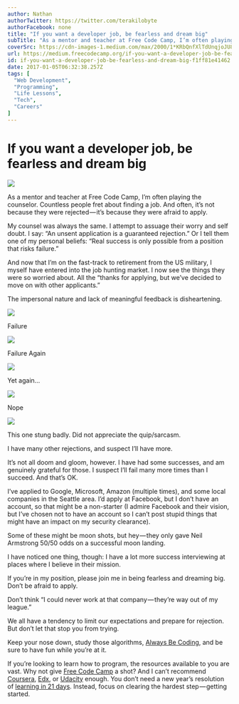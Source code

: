 ```yaml
---
author: Nathan
authorTwitter: https://twitter.com/terakilobyte
authorFacebook: none
title: "If you want a developer job, be fearless and dream big"
subTitle: "As a mentor and teacher at Free Code Camp, I’m often playing the counselor. Countless people fret about finding a job. And often, it’s no..."
coverSrc: https://cdn-images-1.medium.com/max/2000/1*KRbQnfXlTdUnqjoJU8SONQ.jpeg
url: https://medium.freecodecamp.org/if-you-want-a-developer-job-be-fearless-and-dream-big-f1ff81e41462
id: if-you-want-a-developer-job-be-fearless-and-dream-big-f1ff81e41462
date: 2017-01-05T06:32:38.257Z
tags: [
  "Web Development",
  "Programming",
  "Life Lessons",
  "Tech",
  "Careers"
]
---
```

# If you want a developer job, be fearless and dream big







![](https://cdn-images-1.medium.com/max/2000/1*KRbQnfXlTdUnqjoJU8SONQ.jpeg)







As a mentor and teacher at Free Code Camp, I’m often playing the counselor. Countless people fret about finding a job. And often, it’s not because they were rejected — it’s because they were afraid to apply.

My counsel was always the same. I attempt to assuage their worry and self doubt. I say: “An unsent application is a guaranteed rejection.” Or I tell them one of my personal beliefs: “Real success is only possible from a position that risks failure.”

And now that I’m on the fast-track to retirement from the US military, I myself have entered into the job hunting market. I now see the things they were so worried about. All the “thanks for applying, but we’ve decided to move on with other applicants.”

The impersonal nature and lack of meaningful feedback is disheartening.







![](https://cdn-images-1.medium.com/max/2000/1*5duSqHgJv8zTewyk3Mbfmw.png)

Failure









![](https://cdn-images-1.medium.com/max/1600/1*lvUbrh6QmGKRQVM1YhF9XQ.png)

Failure Again









![](https://cdn-images-1.medium.com/max/2000/1*R0XYHtHyUkwx7VxDcrulzQ.png)

Yet again…









![](https://cdn-images-1.medium.com/max/1600/1*B95aFgJtQpg0g0OOaAYbYg.png)

Nope









![](https://cdn-images-1.medium.com/max/2000/1*lchqiwCLZBK7oWrpgVnJzw.png)

This one stung badly. Did not appreciate the quip/sarcasm.







I have many other rejections, and suspect I’ll have more.

It’s not all doom and gloom, however. I have had some successes, and am genuinely grateful for those. I suspect I’ll fail many more times than I succeed. And that’s OK.

I’ve applied to Google, Microsoft, Amazon (multiple times), and some local companies in the Seattle area. I’d apply at Facebook, but I don’t have an account, so that might be a non-starter (I admire Facebook and their vision, but I’ve chosen not to have an account so I can’t post stupid things that might have an impact on my security clearance).

Some of these might be moon shots, but hey — they only gave Neil Armstrong 50/50 odds on a successful moon landing.

I have noticed one thing, though: I have a lot more success interviewing at places where I believe in their mission.

If you’re in my position, please join me in being fearless and dreaming big. Don’t be afraid to apply.

Don’t think “I could never work at that company — they’re way out of my league.”

We all have a tendency to limit our expectations and prepare for rejection. But don’t let that stop you from trying.

Keep your nose down, study those algorithms, [Always Be Coding](https://medium.com/always-be-coding/abc-always-be-coding-d5f8051afce2#.mpo3qp5h6), and be sure to have fun while you’re at it.

If you’re looking to learn how to program, the resources available to you are vast. Why not give [Free Code Camp](https://www.freecodecamp.com) a shot? And I can’t recommend [Coursera](https://www.coursera.org/), [Edx](https://www.edx.org/), or [Udacity](https://www.udacity.com/) enough. You don’t need a new year’s resolution of [learning in 21 days](http://i.imgur.com/kj8Um.png). Instead, focus on clearing the hardest step — getting started.








